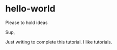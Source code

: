 # hello-world
Please to hold ideas

Sup,

Just writing to complete this tutorial. I like tutorials.
